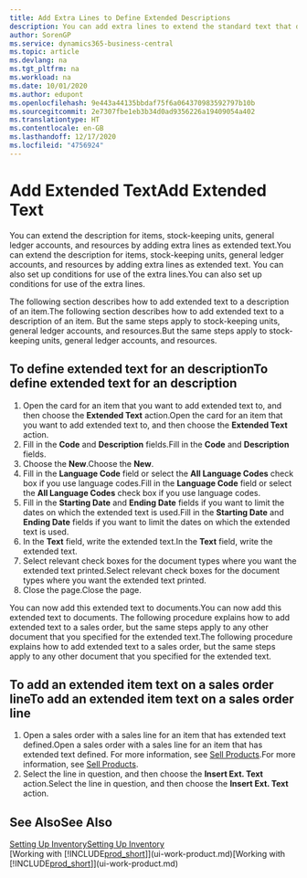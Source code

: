 ```yaml
---
title: Add Extra Lines to Define Extended Descriptions
description: You can add extra lines to extend the standard text that describes an item, a G/L account, and other data.
author: SorenGP
ms.service: dynamics365-business-central
ms.topic: article
ms.devlang: na
ms.tgt_pltfrm: na
ms.workload: na
ms.date: 10/01/2020
ms.author: edupont
ms.openlocfilehash: 9e443a44135bbdaf75f6a064370983592797b10b
ms.sourcegitcommit: 2e7307fbe1eb3b34d0ad9356226a19409054a402
ms.translationtype: HT
ms.contentlocale: en-GB
ms.lasthandoff: 12/17/2020
ms.locfileid: "4756924"
---
```

# <a name="add-extended-text"></a><span data-ttu-id="094f0-103">Add Extended Text</span><span class="sxs-lookup"><span data-stu-id="094f0-103">Add Extended Text</span></span>

<span data-ttu-id="094f0-104">You can extend the description for items, stock-keeping units, general ledger accounts, and resources by adding extra lines as extended text.</span><span class="sxs-lookup"><span data-stu-id="094f0-104">You can extend the description for items, stock-keeping units, general ledger accounts, and resources by adding extra lines as extended text.</span></span> <span data-ttu-id="094f0-105">You can also set up conditions for use of the extra lines.</span><span class="sxs-lookup"><span data-stu-id="094f0-105">You can also set up conditions for use of the extra lines.</span></span>  

<span data-ttu-id="094f0-106">The following section describes how to add extended text to a description of an item.</span><span class="sxs-lookup"><span data-stu-id="094f0-106">The following section describes how to add extended text to a description of an item.</span></span> <span data-ttu-id="094f0-107">But the same steps apply to stock-keeping units, general ledger accounts, and resources.</span><span class="sxs-lookup"><span data-stu-id="094f0-107">But the same steps apply to stock-keeping units, general ledger accounts, and resources.</span></span>  

## <a name="to-define-extended-text-for-an-description"></a><span data-ttu-id="094f0-108">To define extended text for an description</span><span class="sxs-lookup"><span data-stu-id="094f0-108">To define extended text for an description</span></span>

1. <span data-ttu-id="094f0-109">Open the card for an item that you want to add extended text to, and then choose the **Extended Text** action.</span><span class="sxs-lookup"><span data-stu-id="094f0-109">Open the card for an item that you want to add extended text to, and then choose the **Extended Text** action.</span></span>
2. <span data-ttu-id="094f0-110">Fill in the **Code** and **Description** fields.</span><span class="sxs-lookup"><span data-stu-id="094f0-110">Fill in the **Code** and **Description** fields.</span></span>
3. <span data-ttu-id="094f0-111">Choose the **New**.</span><span class="sxs-lookup"><span data-stu-id="094f0-111">Choose the **New**.</span></span>
4. <span data-ttu-id="094f0-112">Fill in the **Language Code** field or select the **All Language Codes** check box if you use language codes.</span><span class="sxs-lookup"><span data-stu-id="094f0-112">Fill in the **Language Code** field or select the **All Language Codes** check box if you use language codes.</span></span>
5. <span data-ttu-id="094f0-113">Fill in the **Starting Date** and **Ending Date** fields if you want to limit the dates on which the extended text is used.</span><span class="sxs-lookup"><span data-stu-id="094f0-113">Fill in the **Starting Date** and **Ending Date** fields if you want to limit the dates on which the extended text is used.</span></span>
6. <span data-ttu-id="094f0-114">In the **Text** field, write the extended text.</span><span class="sxs-lookup"><span data-stu-id="094f0-114">In the **Text** field, write the extended text.</span></span>
7. <span data-ttu-id="094f0-115">Select relevant check boxes for the document types where you want the extended text printed.</span><span class="sxs-lookup"><span data-stu-id="094f0-115">Select relevant check boxes for the document types where you want the extended text printed.</span></span>
8. <span data-ttu-id="094f0-116">Close the page.</span><span class="sxs-lookup"><span data-stu-id="094f0-116">Close the page.</span></span>

<span data-ttu-id="094f0-117">You can now add this extended text to documents.</span><span class="sxs-lookup"><span data-stu-id="094f0-117">You can now add this extended text to documents.</span></span> <span data-ttu-id="094f0-118">The following procedure explains how to add extended text to a sales order, but the same steps apply to any other document that you specified for the extended text.</span><span class="sxs-lookup"><span data-stu-id="094f0-118">The following procedure explains how to add extended text to a sales order, but the same steps apply to any other document that you specified for the extended text.</span></span>  

## <a name="to-add-an-extended-item-text-on-a-sales-order-line"></a><span data-ttu-id="094f0-119">To add an extended item text on a sales order line</span><span class="sxs-lookup"><span data-stu-id="094f0-119">To add an extended item text on a sales order line</span></span>

1. <span data-ttu-id="094f0-120">Open a sales order with a sales line for an item that has extended text defined.</span><span class="sxs-lookup"><span data-stu-id="094f0-120">Open a sales order with a sales line for an item that has extended text defined.</span></span> <span data-ttu-id="094f0-121">For more information, see [Sell Products](sales-how-sell-products.md).</span><span class="sxs-lookup"><span data-stu-id="094f0-121">For more information, see [Sell Products](sales-how-sell-products.md).</span></span>
2. <span data-ttu-id="094f0-122">Select the line in question, and then choose the **Insert Ext. Text** action.</span><span class="sxs-lookup"><span data-stu-id="094f0-122">Select the line in question, and then choose the **Insert Ext. Text** action.</span></span>

## <a name="see-also"></a><span data-ttu-id="094f0-123">See Also</span><span class="sxs-lookup"><span data-stu-id="094f0-123">See Also</span></span>

[<span data-ttu-id="094f0-124">Setting Up Inventory</span><span class="sxs-lookup"><span data-stu-id="094f0-124">Setting Up Inventory</span></span>](inventory-setup-inventory.md)  
<span data-ttu-id="094f0-125">[Working with [!INCLUDE[prod_short](includes/prod_short.md)]](ui-work-product.md)</span><span class="sxs-lookup"><span data-stu-id="094f0-125">[Working with [!INCLUDE[prod_short](includes/prod_short.md)]](ui-work-product.md)</span></span>
